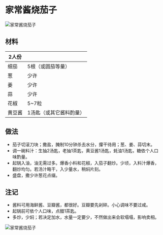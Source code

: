 # 家常酱烧茄子

![家常酱烧茄子](E:\一饮一食\Cooking\Images\家常酱烧茄子_2.jpg)

## 材料

| 2人份  |                         |
| ------ | ----------------------- |
| 细茄   | 5根（或圆茄等量）       |
| 葱     | 少许                    |
| 姜     | 少许                    |
| 蒜     | 少许                    |
| 花椒   | 5~7粒                   |
| 黄豆酱 | 1汤匙（或其它酱料酌量） |

## 做法

- 茄子切滚刀块；撒盐，腌制10分钟杀去水分，攥干待用；葱、姜、蒜切末。
- 调一碗料汁：生抽2汤匙，老抽1茶匙，黄豆酱1汤匙，蚝油1汤匙，糖依个人口味酌量。
- 起锅入油，油无需过多。爆香小料和花椒，入茄子翻炒。少顷，入料汁爆香，翻炒均匀。若汤汁略干，入少量水，稍焖片刻。
- 盛盘，撒少许葱花点缀。

## 注记

- 酱料可用海鲜酱、豆瓣酱，都很好。豆瓣要先剁碎。小心调味不要过咸。
- 起锅前可依个人口味，点醋1茶匙。
- 多炒，少焖；若决定加水，水量一定要少，不然做出来会软塌塌，影响卖相。



![家常酱烧茄子](E:\一饮一食\Cooking\Images\家常酱烧茄子.jpg)
